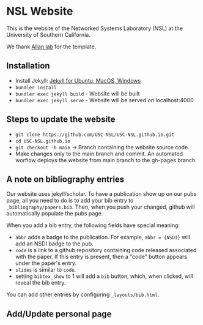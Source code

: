 # NSL Website

This is the website of the Networked Systems Laboratory (NSL) at the University of Southern California.

We thank [Allan lab](http://www.allanlab.org/aboutwebsite.html) for the template.

## Installation

- Install Jekyll: [Jekyll for Ubuntu, MacOS, Windows](https://jekyllrb.com/docs/installation/)
- `bundler install`
- `bundler exec jekyll build` - Website will be built
- `bundler exec jekyll serve` - Website will be served on localhost:4000

## Steps to update the website

- `git clone https://github.com/USC-NSL/USC-NSL.github.io.git`
- `cd USC-NSL.github.io`
- `git checkout -b main` -> Branch containing the website source code.
- Make changes only to the main branch and commit. An automated worflow deploys the website from main branch to the gh-pages branch.

## A note on bibliography entries

Our website uses jekyll/scholar. To have a publication show up on our pubs page, all you need to do is to add your bib entry to `_bibliography/papers.bib`. Then, when you push your changed, github will automatically populate the pubs page.

When you add a bib entry, the following fields have special meaning:

- `abbr` adds a badge to the publication. For example, `abbr = {NSDI}` will add an NSDI badge to the pub.
- `code` is a link to a github repository containing code released associated with the paper. If this entry is present, then a "code" button appears under the paper's entry.
- `slides` is similar to `code`.
- setting `bibtex_show` to 1 will add a `bib` button, which, when clicked, will reveal the bib entry.

You can add other entries by configuring `_layouts/bib.html`.

## Add/Update personal page

